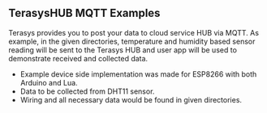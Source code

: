 ## TerasysHUB MQTT Examples
Terasys provides you to post your data to cloud service HUB via MQTT. As example, in the given directories, temperature and humidity based sensor reading will be sent to the Terasys HUB and user app will be used to demonstrate received and collected data.  
* Example device side implementation was made for ESP8266 with both Arduino and Lua. 
* Data to be collected from DHT11 sensor.  
* Wiring and all necessary data would be found in given directories.